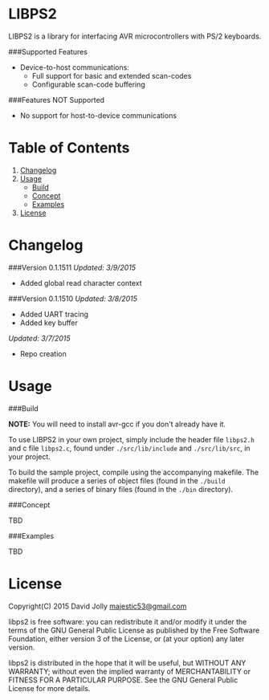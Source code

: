 LIBPS2
======

LIBPS2 is a library for interfacing AVR microcontrollers with PS/2 keyboards.

###Supported Features

* Device-to-host communications:
	* Full support for basic and extended scan-codes
	* Configurable scan-code buffering

###Features NOT Supported

* No support for host-to-device communications

Table of Contents
===============

1. [Changelog](https://github.com/majestic53/libps2#changelog)
2. [Usage](https://github.com/majestic53/libps2#usage)
	* [Build](https://github.com/majestic53/libps2#build)
	* [Concept](https://github.com/majestic53/libps2#concepts)
	* [Examples](https://github.com/majestic53/libps2#examples)
3. [License](https://github.com/majestic53/libps2#license)

Changelog
=========

###Version 0.1.1511
*Updated: 3/9/2015*

* Added global read character context

###Version 0.1.1510
*Updated: 3/8/2015*

* Added UART tracing
* Added key buffer

*Updated: 3/7/2015*

* Repo creation

Usage
=====

###Build

**NOTE:** You will need to install avr-gcc if you don't already have it.

To use LIBPS2 in your own project, simply include the header file ```libps2.h``` and c file ```libps2.c```, found under ```./src/lib/include``` 
and ```./src/lib/src```, in your project.

To build the sample project, compile using the accompanying makefile. The makefile will produce a series of 
object files (found in the ```./build``` directory), and a series of binary files (found in the ```./bin``` directory).

###Concept

TBD

###Examples

TBD

License
======

Copyright(C) 2015 David Jolly <majestic53@gmail.com>

libps2 is free software: you can redistribute it and/or modify
it under the terms of the GNU General Public License as published by
the Free Software Foundation, either version 3 of the License, or
(at your option) any later version.

libps2 is distributed in the hope that it will be useful,
but WITHOUT ANY WARRANTY; without even the implied warranty of
MERCHANTABILITY or FITNESS FOR A PARTICULAR PURPOSE.  See the
GNU General Public License for more details.

